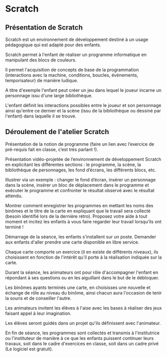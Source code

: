 # Scratch

## Présentation de Scratch

Scratch est un environnement de développement destiné à un usage pédagogique qui est adapté pour des enfants.

Scratch permet à l'enfant de réaliser un programme informatique en manipulant des blocs de couleurs.

Il permet l'acquisition de concepts de base de la programmation (interactions avec la machine, conditions, boucles, événements, temporisateur) de manière ludique.

A titre d'exemple l'enfant peut créer un jeu dans lequel le joueur incarne un personnage issu d'une large bibliothèque.

L'enfant définit les interactions possibles entre le joueur et son personnage ainsi qu'entre ce dernier et la scène (issu de la bibliothèque ou dessiné par l'enfant) dans laquelle il se trouve.

## Déroulement de l'atelier Scratch

​Présentation de la notion de programme (faire un lien avec l’exercice de pré-requis fait en classe, c’est très parlant !).

Présentation vidéo-projetée de l’environnement de développement Scratch en explicitant les différentes sections : le programme, la scène, la bibliothèque de personnages, les fond d’écrans, les différents blocs, etc.

Illustrer via un exemple : changer le fond d’écran, insérer un personnage dans la scène, insérer un bloc de déplacement dans le programme et exécuter le programme et confronter le résultat observé avec le résultat attendu.

​Montrer comment enregistrer les programmes en mettant les noms des binômes et le titre de la carte en expliquant que le travail sera collecté (besoin identifié lors de la dernière rétro). Proposez votre aide à tout moment et incitez les enfants à vous faire regarder leur travail lorsqu’ils ont terminé !

Démarrage de la séance, les enfants s'installent sur un poste. Demander aux enfants d'aller prendre une carte disponible en libre service.

Chaque carte comporte un exercice (il en existe de différents niveaux), ils choisissent en fonction de l'intérêt qu'il porte à la réalisation indiquée sur la carte.

Durant la séance, les animateurs ont pour rôle d'accompagner l'enfant en répondant à ses questions ou en les aiguillant dans le but de le débloquer.

Les binômes ayants terminés une carte, en choisisses une nouvelle et échange de rôle au niveau du binôme, ainsi chacun aura l'occasion de tenir la souris et de conseiller l'autre.

Les animateurs invitent les élèves à l'aise avec les bases à réaliser des jeux faisant appel à leur imagination.

Les élèves seront guidés dans un projet qu'ils définissent avec l'animateur.

En fin de séance, les programmes sont collectés et transmis à l'institutrice ou l'instituteur de manière à ce que les enfants puissent continuer leurs travaux, soit dans le cadre d'exercices en classe, soit dans un cadre privé (Le logiciel est gratuit).